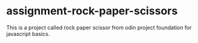 # assignment-rock-paper-scissors
This is a project called rock paper scissor from odin project foundation for javascript basics.